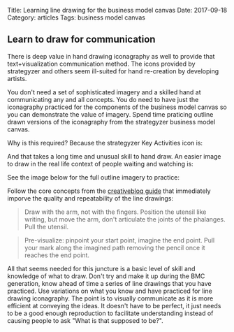 Title: Learning line drawing for the business model canvas
Date:  2017-09-18
Category: articles
Tags: business model canvas


## Learn to draw for communication

There is deep value in hand drawing iconagraphy as well to provide that
text+visualization communication method. The icons provided by
strategyzer and others seem ill-suited for hand re-creation by
developing artists.

You don't need a set of sophisticated imagery and a skilled hand at
communicating any and all concepts. You do need to have just the
iconagraphy practiced for the components of the business model canvas so
you can demonstrate the value of imagery. Spend time praticing outline
drawn versions of the iconagraphy from the strategyzer business model
canvas. 

Why is this required? Because the strategyzer Key Activities icon is:


And that takes a long time and unusual skill to hand draw.
An easier image to draw in the real life context of people waiting and
watching is:


See the image below for the full outline imagery to practice:


Follow the core concepts from the [creativebloq guide](
http://www.creativebloq.com/illustration/how-draw-basic-shapes-31619534)
that immediately imporve the quality and repeatability of the line
drawings:

>Draw with the arm, not with the fingers.
>Position the utensil like writing, but move the arm, don't articulate
>the joints of the phalanges.
>Pull the utensil.

>Pre-visualize: pinpoint your start point, imagine the end point.
>Pull your mark along the imagined path removing the pencil once it
>reaches the end point.

All that seems needed for this juncture is a basic level of skill and
knowledge of what to draw. Don't try and make it up during the BMC
generation, know ahead of time a series of line drawings that you have
practiced. Use variations on what you know and have practiced for line
drawing iconagraphy. The point is to visually communicate as it is more
efficient at conveying the ideas. It doesn't have to be perfect, it just
needs to be a good enough reproduction to facilitate understanding
instead of causing people to ask "What is that supposed to be?".


